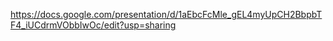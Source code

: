 https://docs.google.com/presentation/d/1aEbcFcMle_gEL4myUpCH2BbpbTF4_iUCdrmVObbIwOc/edit?usp=sharing
